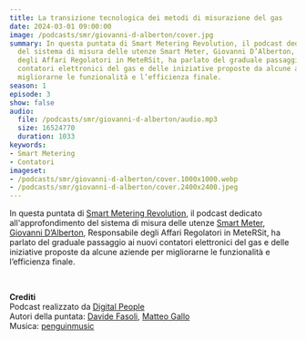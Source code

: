 ```yaml
---
title: La transizione tecnologica dei metodi di misurazione del gas
date: 2024-03-01 09:00:00
image: /podcasts/smr/giovanni-d-alberton/cover.jpg
summary: In questa puntata di Smart Metering Revolution, il podcast dedicato all'approfondimento
  del sistema di misura delle utenze Smart Meter, Giovanni D’Alberton, Responsabile
  degli Affari Regolatori in MeteRSit, ha parlato del graduale passaggio ai nuovi
  contatori elettronici del gas e delle iniziative proposte da alcune aziende per
  migliorarne le funzionalità e l’efficienza finale.
season: 1
episode: 3
show: false
audio:
  file: /podcasts/smr/giovanni-d-alberton/audio.mp3
  size: 16524770
  duration: 1033
keywords:
- Smart Metering
- Contatori
imageset:
- /podcasts/smr/giovanni-d-alberton/cover.1000x1000.webp
- /podcasts/smr/giovanni-d-alberton/cover.2400x2400.jpeg
---
```


In questa puntata di [Smart Metering Revolution](https://www.innovabilitycircle.com/suom-2023/), il podcast dedicato all'approfondimento del sistema di misura delle utenze [Smart Meter](https://smg-anie.it/), [Giovanni D’Alberton](https://www.linkedin.com/in/giovannidalberton/?originalSubdomain=it), Responsabile degli Affari Regolatori in MeteRSit, ha parlato del graduale passaggio ai nuovi contatori elettronici del gas e delle iniziative proposte da alcune aziende per migliorarne le funzionalità e l’efficienza finale.

<br>

**Crediti**<br>
Podcast realizzato da [Digital People](https://w3id.org/digitalpeople)<br>
Autori della puntata: [Davide Fasoli](https://www.linkedin.com/in/davide-fasoli-2b3246179/), [Matteo Gallo](https://www.linkedin.com/in/matteo-gallo-4a5ab31a8/)<br>
Musica: [penguinmusic](https://pixabay.com/users/penguinmusic-24940186/)